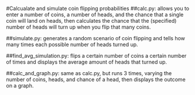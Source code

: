 #Calcualate and simulate coin flipping probabilities
##calc.py: 
allows you to enter a number of coins, a number of heads, and the chance that a single coin will land on heads, then calculates the chance that the (specified) number of heads will turn up when you flip that many coins.

##simulate.py:
generates a random scenario of coin flipping and tells how many times each possible number of heads turned up.

##find_avg_simulation.py:
flips a certain number of coins a certain number of times and displays the average amount of heads that turned up. 

##calc_and_graph.py:
same as calc.py, but runs 3 times, varying the number of coins, heads, and chance of a head, then displays the outcome on a graph.


